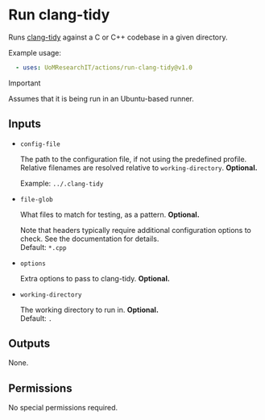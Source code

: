 # Run clang-tidy

Runs [clang-tidy](https://clang.llvm.org/extra/clang-tidy/) against a C or C++ codebase in a given directory.

Example usage:

```yml
  - uses: UoMResearchIT/actions/run-clang-tidy@v1.0
```

> [!IMPORTANT]
> Assumes that it is being run in an Ubuntu-based runner.

## Inputs

* `config-file`

    The path to the configuration file, if not using the predefined profile.
    Relative filenames are resolved relative to `working-directory`. **Optional.**

    Example: `../.clang-tidy`

* `file-glob`

    What files to match for testing, as a pattern. **Optional.**  

    Note that headers typically require additional configuration options to check.
    See the documentation for details.  
    Default: `*.cpp`

* `options`

    Extra options to pass to clang-tidy. **Optional.**

* `working-directory`

    The working directory to run in. **Optional.**  
    Default: `.`

## Outputs

None.

## Permissions

No special permissions required.
